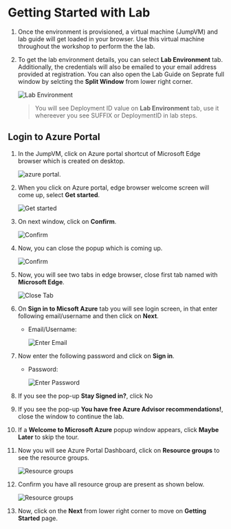 # Getting Started with Lab

1. Once the environment is provisioned, a virtual machine (JumpVM) and lab guide will get loaded in your browser. Use this virtual machine throughout the workshop to perform the the lab.
2. To get the lab environment details, you can select **Lab Environment** tab. Additionally, the credentials will also be emailed to your email address provided at registration. You can also open the Lab Guide on Seprate full window by selcting the **Split Window** from lower right corner.

   ![](images/local/image1.png "Lab Environment")
 
    > You will see Deployment ID value on **Lab Environment** tab, use it whereever you see SUFFIX or DeploymentID in lab steps.
 
## Login to Azure Portal
1. In the JumpVM, click on Azure portal shortcut of Microsoft Edge browser which is created on desktop.

   ![azure portal.](images/local/image2.png)
   
2. When you click on Azure portal, edge browser welcome screen will come up, select **Get started**.

   ![](images/local/image3.png "Get started")
   
3. On next window, click on **Confirm**.

   ![](images/local/image4.png "Confirm")
   
4. Now, you can close the popup which is coming up.

   ![](images/local/image5.png "Confirm")
   
5. Now, you will see two tabs in edge browser, close first tab named with **Microsoft Edge**.

   ![](images/local/image6.png "Close Tab")
   
6. On **Sign in to Micsoft Azure** tab you will see login screen, in that enter following email/username and then click on **Next**. 
   * Email/Username: <inject key="AzureAdUserEmail"></inject>
   
     ![](images/local/image7.png "Enter Email")
     
7. Now enter the following password and click on **Sign in**.
   * Password: <inject key="AzureAdUserPassword"></inject>
   
     ![](images/local/image8.png "Enter Password")
     
8. If you see the pop-up **Stay Signed in?**, click No

9. If you see the pop-up **You have free Azure Advisor recommendations!**, close the window to continue the lab.

10. If a **Welcome to Microsoft Azure** popup window appears, click **Maybe Later** to skip the tour.
   
12. Now you will see Azure Portal Dashboard, click on **Resource groups** to see the resource groups.

    ![](images/local/image9.png "Resource groups")
   
13. Confirm you have all resource group are present as shown below.

    ![](images/local/image10.png "Resource groups")
   
14. Now, click on the **Next** from lower right corner to move on **Getting Started** page.
